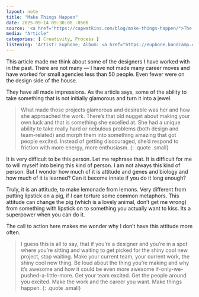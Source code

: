```yaml
---
layout: note
title: "Make Things Happen"
date: 2025-09-14 09:30:00 -0500
source: '<a href="https://capwatkins.com/blog/make-things-happen/">The Arialpocalypse: Default thinking ate the world.</a>, Cap Watkins'
media: "Article"
categories: [ Creativity, Process ]
listening: 'Artist: Euphone; Album: <a href="https://euphone.bandcamp.com/album/the-calendar-of-unlucky-days">The Calendar of Unlucky Days</a>'
---
```


This article made me think about some of the designers I have worked with in the past. There are not many — I have not made many career moves and have worked for small agencies less than 50 people. Even fewer were on the design side of the house.

They have all made impressions. As the article says, some of the ability to take something that is not initially glamorous and turn it into a jewel.

> What made those projects glamorous and desirable was her and how she approached the work. There’s that old nugget about making your own luck and that is something she excelled at. She had a unique ability to take really hard or nebulous problems (both design and team-related) and morph them into something amazing that got people excited. Instead of getting discouraged, she’d respond to friction with more energy, more enthusiasm.
{: .quote .small}

It is very difficult to be this person. Let me rephrase that. It is difficult for me to will myself into being this kind of person. I am not always this kind of person. But I wonder how much of it is attitude and genes and biology and how much of it is learned? Can it become innate if you do it long enough?

Truly, it is an attitude, to make lemonade from lemons. Very different from putting lipstick on a pig, if I can torture some common metaphors. This attitude can change the pig (which is a lovely animal, don’t get me wrong) from something with lipstick on to something you actually want to kiss. Its a superpower when you can do it.

The call to action here makes me wonder why I don’t have this attitude more often.

> I guess this is all to say, that if you’re a designer and you’re in a spot where you’re sitting and waiting to get picked for the shiny cool new project, stop waiting. Make your current team, your current work, the shiny cool new thing. Be loud about the thing you’re making and why it’s awesome and how it could be even more awesome if-only-we-pushed-a-little-more. Get your team excited. Get the people around you excited. Make the work and the career you want. Make things happen.
{: .quote .small}
